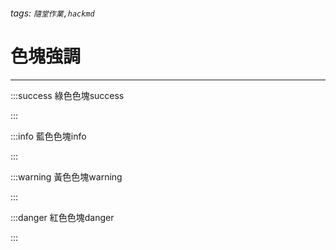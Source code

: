 ###### tags: `隨堂作業,hackmd` 

# 色塊強調

***
:::success
綠色色塊success

:::

:::info
藍色色塊info

:::

:::warning
黃色色塊warning

:::

:::danger
紅色色塊danger

:::